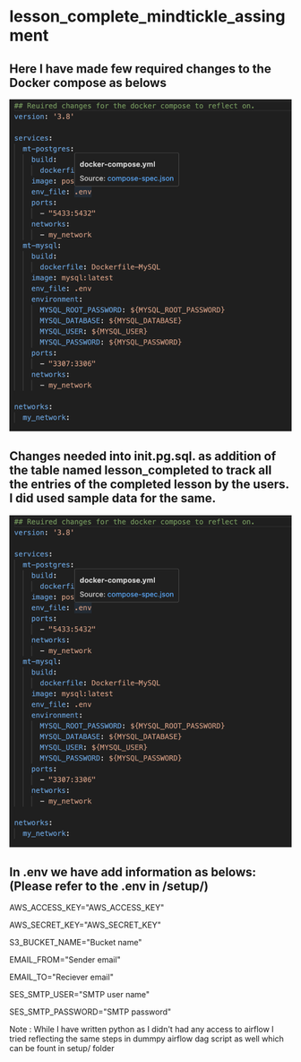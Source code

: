 # lesson_complete_mindtickle_assingment

## Here I have made few required changes to the Docker compose as belows

![Screenshot](https://raw.githubusercontent.com/psaywan/lesson_complete_mindtickle_assingment/master/ss/Screenshot%202024-06-16%20at%208.39.30%20PM.png)


## Changes needed into init.pg.sql. as addition of the table named lesson_completed to track all the entries of the completed lesson by the users. I did used sample data for the same.

![Screenshot](https://github.com/psaywan/lesson_complete_mindtickle_assingment/blob/master/ss/Screenshot%202024-06-16%20at%208.39.30%20PM.png)



## In .env we have add information as belows:(Please refer to the .env in /setup/)

AWS_ACCESS_KEY="AWS_ACCESS_KEY"


AWS_SECRET_KEY="AWS_SECRET_KEY"

S3_BUCKET_NAME="Bucket name"

EMAIL_FROM="Sender email"

EMAIL_TO="Reciever email"

SES_SMTP_USER="SMTP user name"

SES_SMTP_PASSWORD="SMTP password"


Note : While I have written python as I didn't had any access to airflow I tried reflecting the same steps in dummpy airflow dag script as well which can be fount in setup/ folder

